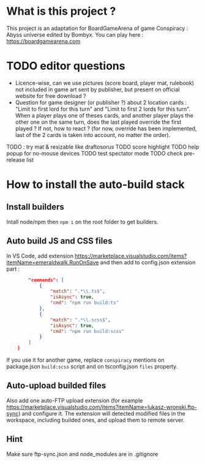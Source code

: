 # What is this project ? 
This project is an adaptation for BoardGameArena of game Conspiracy : Abyss universe edited by Bombyx.
You can play here : https://boardgamearena.com

# TODO editor questions
 - Licence-wise, can we use pictures (score board, player mat, rulebook) not included in game art sent by publisher, but present on official website for free download ?
 - Question for game designer (or publisher ?) about 2 location cards : "Limit to first lord for this turn" and "Limit to first 2 lords for this turn". When a player plays one of theses cards, and another player plays the other one on the same turn, does the last played override the first played ? If not, how to react ? (for now, override has been implemented, last of the 2 cards is taken into account, no matter the order).

 TODO : try mat & resizable like draftosorus
 TODO score highlight
 TODO help popup for no-mouse devices
 TODO test spectator mode
 TODO check pre-release list


# How to install the auto-build stack

## Install builders
Intall node/npm then `npm i` on the root folder to get builders.

## Auto build JS and CSS files
In VS Code, add extension https://marketplace.visualstudio.com/items?itemName=emeraldwalk.RunOnSave and then add to config.json extension part :
```json
        "commands": [
            {
                "match": ".*\\.ts$",
                "isAsync": true,
                "cmd": "npm run build:ts"
            },
            {
                "match": ".*\\.scss$",
                "isAsync": true,
                "cmd": "npm run build:scss"
            }
        ]
    }
```
If you use it for another game, replace `conspiracy` mentions on package.json `build:scss` script and on tsconfig.json `files` property.

## Auto-upload builded files
Also add one auto-FTP upload extension (for example https://marketplace.visualstudio.com/items?itemName=lukasz-wronski.ftp-sync) and configure it. The extension will detected modified files in the workspace, including builded ones, and upload them to remote server.

## Hint
Make sure ftp-sync.json and node_modules are in .gitignore